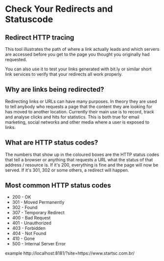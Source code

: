 <h1>Check Your Redirects and Statuscode</h1>
<h2>Redirect HTTP tracing</h2>
This tool illustrates the path of where a link actually leads and which servers are accessed before you get to the page you thought you originally had requested.

You can also use it to test your links generated with bit.ly or similar short link services to verify that your redirects all work properly.

<h2>Why are links being redirected?</h2>
Redirecting links or URLs can have many purposes. In theory they are used to tell anybody who requests a page that the content they are looking for has moved to another location. Currently their main use is to record, track and analyse clicks and hits for statistics. This is both true for email marketing, social networks and other media where a user is exposed to links.

<h2>What are HTTP status codes?</h2>
The numbers that show up in the coloured boxes are the HTTP status codes that tell a browser or anything that requests a URL what the status of that address / resource is. If it's 200, everything is fine and the page will now be served. If it's 301, 302 or some others, a redirect will happen.

<h2>Most common HTTP status codes</h2>
<ul>
<li>200 - OK</li>
<li>301 - Moved Permanently</li>
<li>302 - Found</li>
<li>307 - Temporary Redirect</li>
<li>400 - Bad Request</li>
<li>401 - Unauthorized</li>
<li>403 - Forbidden</li>
<li>404 - Not Found</li>
<li>410 - Gone</li>
<li>500 - Internal Server Error</li>
</ul>
example 
http://localhost:8181/?site=https://www.startsc.com.br/

